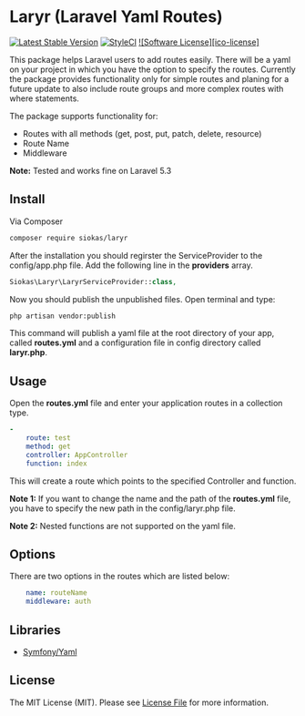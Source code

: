 # Laryr (Laravel Yaml Routes)

[![Latest Stable Version](https://poser.pugx.org/siokas/laryr/v/stable)](https://packagist.org/packages/siokas/laryr)
[![StyleCI](https://styleci.io/repos/64726308/shield)](https://styleci.io/repos/64726308)
[![Software License][ico-license]](LICENSE.md)

This package helps Laravel users to add routes easily. There will be a yaml on your project in which you have the option to specify the routes. Currently the package provides functionality only for simple routes and planing for a future update to also include route groups and more complex routes with where statements.

The package supports functionality for:
- Routes with all methods (get, post, put, patch, delete, resource)
- Route Name
- Middleware

__Note:__ Tested and works fine on Laravel 5.3

## Install

Via Composer

``` bash
composer require siokas/laryr
```

After the installation you should regirster the ServiceProvider to the config/app.php file. Add the following line in the __providers__ array.

``` php
Siokas\Laryr\LaryrServiceProvider::class,
```

Now you should publish the unpublished files. Open terminal and type:

``` bash
php artisan vendor:publish
```

This command will publish a yaml file at the root directory of your app, called __routes.yml__ and a configuration file in config directory called __laryr.php__.

## Usage

Open the __routes.yml__ file and enter your application routes in a collection type. 

``` yml
-
	route: test
	method: get
	controller: AppController
	function: index

```

This will create a route which points to the specified Controller and function.

__Note 1:__ If you want to change the name and the path of the __routes.yml__ file, you have to specify the new path in the config/laryr.php file.

__Note 2:__ Nested functions are not supported on the yaml file.

## Options

There are two options in the routes which are listed below:

``` yml
	name: routeName
	middleware: auth

```

## Libraries

- [Symfony/Yaml](https://github.com/symfony/yaml) 

## License

The MIT License (MIT). Please see [License File](LICENSE.md) for more information.
